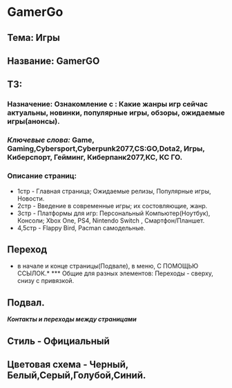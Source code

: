 # GamerGo

## Тема: Игры

## Название: GamerGO

## ТЗ:
### Назначение: Ознакомление с : Какие жанры игр сейчас актуальны, новинки, популярные игры, обзоры, ожидаемые игры(анонсы).
### *Ключевые слова:* Game, Gaming,Cybersport,Cyberpunk2077,CS:GO,Dota2, Игры, Киберспорт, Гейминг, Киберпанк2077,КС, КС ГО.
### Описание страниц: 
- 1стр - Главная страница; Ожидаемые релизы,  Популярные игры, Новости.
- 2стр - Введение в современные игры; их состовляющие, жанр.
- 3стр - Платформы для игр: Персональный Компьютер(Ноутбук),
Консоли; Xbox One, PS4, Nintendo Switch , Смартфон/Планшет.
- 4,5стр - Flappy Bird, Pacman самодельные.

## Переход  
* в начале и конце страницы(Подвале), в меню, С ПОМОЩЬЮ ССЫЛОК.* 
*** Общие для разных элементов: Переходы - сверху, снизу с привязкой. 

## Подвал. 

***Контакты и переходы между страницами*** 

## Стиль - Официальный
## Цветовая схема - Черный, Белый,Серый,Голубой,Синий.
